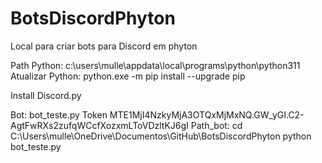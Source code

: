 # BotsDiscordPhyton
 Local para criar bots para Discord em phyton

Path Python: c:\users\mulle\appdata\local\programs\python\python311
Atualizar Python: python.exe -m pip install --upgrade pip

Install Discord.py 

Bot: bot_teste.py
Token MTE1MjI4NzkyMjA3OTQxMjMxNQ.GW_yGI.C2-AgtFwRXs2zufqWCcfXozxmLToVDzltKJ6gI
Path_bot: cd C:\Users\mulle\OneDrive\Documentos\GitHub\BotsDiscordPhyton
python bot_teste.py